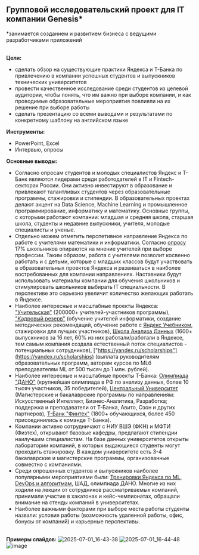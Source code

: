 ## Групповой исследовательский проект для IT компании Genesis* 
*занимается созданием и развитием бизнеса с ведущими разработчиками приложений <br><br>

**Цели:** 
- сделать обзор на существующие практики Яндекса и Т-Банка по привлечению в компании успешных студентов и выпускников технических университетов
- провести качественное исследование среди студентов из целевой аудитории, чтобы понять, что им важно при выборе компании, и как проводимые образовательные мероприятия повлияли на их решение при выборе работы
- сделать презентацию со всеми выводами и результатами по конкретному шаблону на английском языке

**Инструменты:**
- PowerPoint, Excel
- Интервью, опросы

**Основные выводы:**
- Согласно опросам студентов и молодых специалистов Яндекс и Т-Банк являются лидерами среди работодателей в IT и Fintech-секторах России. Они активно инвестируют в образование и привлекают талантливых студентов через образовательные программы, стажировки и стипендии. В образовательных проектах делают акцент на Data Science, Machine Learning и промышленное программирование, информатику и математику. Основные группы, с которыми работают компании: младшая и средняя школа, старшая школа, студенты и недавние выпускники, учителя, молодые специалисты и ученые.
- Отдельно можем отметить перспетивное направление Яндекса по работе с учителями математики и информатики. Согласно [опросу](https://timestudent.ru/russia/novosti/novosti_obrazovaniya/vybor-professii-che-mnenie-cenyat-shkolniki) 17% школьников опираются на мнение учителей при выборе профессии. Таким образом, работа с учителями позволит косвенно работать и с детьми, которые с младших классов будут участвовать в образовательных проектов Яндекса и развиваться в наиболее востребованных для компании направлениях. Наставники будут использовать материалы компании для обучения школьников и стимулировать школьников выбирать IT специальности. В перспективе это серьезно увеличит количество желающих работать в Яндексе.
- Наиболее интересные и масштабные проекты Яндекса: ["Учительская"](https://teacher.yandex.ru/) (200000+ учителей-участников программы), ["Кадровый резерв"](https://teacher.yandex.ru/talent-pool) (обучение учителей информатики, создание методических рекомендаций, обучение работе с [Яндекс Учебником](https://education.yandex.ru/uchebnik/main), стажировки для лучших участников), [Школа Анализа Данных](https://shad.yandex.ru/) (1600+ выпускников за 16 лет, 60% из них работали/работали в Яндексе, тем самым компания создала естественный поток специалистов - потенциальных сотрудников), ["https://yandex.ru/scholarships"](https://yandex.ru/scholarships) (выплата руководителям образовательных программ, авторам курсов по MLб преподавателям ML от 500 тысяч до 1 млн. рублей).
- Наиболее интересные и масштабные проекты Т-Банка: [Олимпиада "ДАНО"](https://dano.hse.ru/) (крупнейшая олимпиада в РФ по анализу данных, более 10 тысяч участников, 35 победителей), [Центральный Университет](https://centraluniversity.ru/?utm_source=yandex&utm_medium=ctx.cpc&utm_campaign=cu.grants_ctx_pf_ncl_ya_n_search_brand_aon_1124_rus_cdev_cenv_n&utm_term=n_n_n_kw.центральный%20университет&utm_content=n-n_n_n_cid.116163063_aid.16673636943_pid.53769519647_retid.53769519647_dvc.desktop_gid.5516266016_src.none_regionid.10716_postype.premium_pos.1_corid.0&yclid=5570641065991471103) (Магистерские и бакалаврские программы по направлениям: Искусственный Интеллект, Бизнес-Аналитика, Разработка; поддержка и преподаватели от Т-Банка, Авито, Озон и других партнеров), [Т-Банк "Финтех"](https://education.tbank.ru/study/) (1800+ обучающихся, более 450 присоединились к команде Т-Банка). 
- Компании активно сотрудничают с НИУ ВШЭ (ФКН) и МФТИ (Физтех), открывают базовые кафедры, предлагают стипендии наилучшим специалистам. На базе данных университетов открыты лаборатории компаний, в которых выдающиеся студенты могут проходить стажировку. В каждом университете есть 3-4 бакалаврские и магистерские программы, организованные совместно с компаниями.
- Среди опрошенных студентов и выпускников наиболее популярными мероприятиями были: [Тренировки Яндекса по ML, DevOps и алгоритмам](https://yandex.ru/yaintern/training), ШАД, олимпиада ДАНО. Многие из них ходили на лекции от сотрудников рассматриваемых компаний, принимали участие в хакатонах и кейс-чемпионатах, обращали внимание на стенды компаний в университетах.
- Наиболее важными факторами при выборе места работы студенты назвали: условия работы (возможность удаленной работы, офис, бонусы от компаний) и карьерные перспективы.
<br><br>

**Примеры слайдов:**
![2025-07-01_16-43-38](https://github.com/user-attachments/assets/f5e518b5-726f-4a62-967c-7b0128ba6d5a)
![2025-07-01_16-44-48](https://github.com/user-attachments/assets/58608eb5-9cea-4e0a-b6bb-19620ad052aa)
![image](https://github.com/user-attachments/assets/49993b02-bec6-4b16-9308-3659c7b9a9de)

